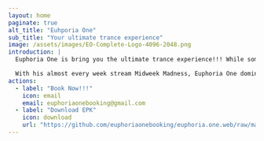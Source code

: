 ```yaml
---
layout: home
paginate: true
alt_title: "Euhporia One"
sub_title: "Your ultimate trance experience"
image: /assets/images/EO-Complete-Logo-4096-2048.png
introduction: |
  Euphoria One is bring you the ultimate trance experience!!! While some may consider it the style of yesteryear trance is still going strong. He takes inspiration from many of the classics such as early Tiesto, Armin Van Buuren, Rank 1, Christopher Lawrence all while seamlessly bringing in influences from the like of Andrew Rayel, Dj Phalanx, Auralight, and Vini Vici. 

  With his almost every week stream Midweek Madness, Euphoria One dominates the internet with everything from Anjuna themed progressive trance to full on 140 bpm hard trance and everything in between.
actions:
  - label: "Book Now!!!"
    icon: email
    email: euphoriaonebooking@gmail.com
  - label: "Download EPK"
    icon: download
    url: "https://github.com/euphoriaonebooking/euphoria.one.web/raw/main/epk/Epk-v2.pdf"
---
```

